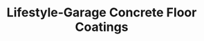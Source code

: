 ---
title: "Lifestyle-Garage Concrete Floor Coatings"
url: /caledonia/lifestyle-garage-concrete-floor-coatings/
shop: flooring
---